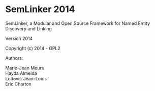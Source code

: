 # SemLinker 2014

SemLinker, a Modular and Open Source Framework for Named Entity Discovery and Linking

Version 2014

Copyright (c) 2014  - GPL2 

Authors: 

Marie-Jean Meurs  
Hayda Almeida  
Ludovic Jean-Louis  
Eric Charton  
          


